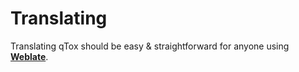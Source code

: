 # Translating

Translating qTox should be easy & straightforward for anyone using
[**Weblate**](https://hosted.weblate.org/projects/qtox_enhanced/qtox/).


